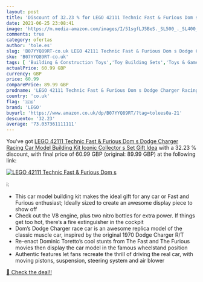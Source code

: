 ```yaml
---
layout: post
title: 'Discount of 32.23 % for LEGO 42111 Technic Fast & Furious Dom s '
date: 2021-06-25 23:08:41
image: 'https://m.media-amazon.com/images/I/51sgfLJ5BeS._SL500_._SL400_.jpg'
comments: true
category: ofertas
author: 'tole.es'
slug: 'B07YYQ89RT-co.uk LEGO 42111 Technic Fast & Furious Dom s Dodge Charger...'
sku: 'B07YYQ89RT-co.uk'
tags: [ 'Building & Construction Toys','Toy Building Sets','Toys & Games','Toys Store','lego', ]
actualPrice: 60.99 GBP
currency: GBP
price: 60.99
comparePrice: 89.99 GBP
prodname: 'LEGO 42111 Technic Fast & Furious Dom s Dodge Charger Racing Car Model Building Kit  Iconic Collector s Set  Gift Idea'
country: 'co.uk'
flag: '🇬🇧'
brand: 'LEGO'
buyurl: 'https://www.amazon.co.uk/dp/B07YYQ89RT/?tag=tolees0a-21'
descuento: '32.23'
average: '73.037361111111'
---
```


You've got [LEGO 42111 Technic Fast & Furious Dom s Dodge Charger Racing Car Model Building Kit  Iconic Collector s Set  Gift Idea](https://www.amazon.co.uk/dp/B07YYQ89RT/?tag=tolees0a-21) with a  32.23 % discount, with final price of 60.99 GBP (original: 89.99 GBP) at the following link:

[![LEGO 42111 Technic Fast & Furious Dom s ](https://m.media-amazon.com/images/I/51sgfLJ5BeS._SL500_._SL400_.jpg)](https://www.amazon.co.uk/dp/B07YYQ89RT/?tag=tolees0a-21)

ℹ️:

- This car model building kit makes the ideal gift for any car or Fast and Furious enthusiast; Ideally sized to create an awesome display piece to show off
- Check out the V8 engine, plus two nitro bottles for extra power. If things get too hot, there’s a fire extinguisher in the cockpit
- Dom’s Dodge Charger race car is an awesome replica model of the classic muscle car, inspired by the original 1970 Dodge Charger R/T
- Re-enact Dominic Toretto’s cool stunts from The Fast and The Furious movies then display the car model in the famous wheelstand position
- Authentic features let fans recreate the thrill of driving the real car, with moving pistons, suspension, steering system and air blower

[🛒 Check the deal!!](https://www.amazon.co.uk/dp/B07YYQ89RT/?tag=tolees0a-21)
